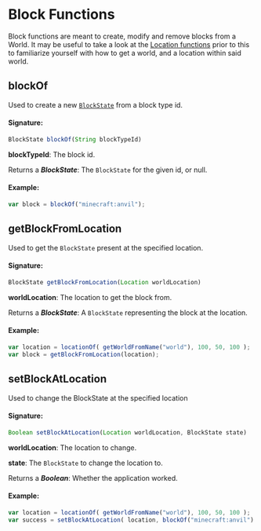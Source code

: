 # Block Functions
 Block functions are meant to create, modify and remove blocks from a World.
 It may be useful to take a look at the [Location functions](Location-Functions.html) prior to this to
 familiarize yourself with how to get a world, and a location within said world.

## blockOf

Used to create a new [`BlockState`](https://jd.spongepowered.org/7.0.0/org/spongepowered/api/block/BlockState.html) from a block type id.

#### Signature:
```js
BlockState blockOf(String blockTypeId)
```

**blockTypeId**: The block id.

Returns a _**BlockState**_: The `BlockState` for the given id, or null.

#### Example:

```js
var block = blockOf("minecraft:anvil");
```

## getBlockFromLocation

Used to get the `BlockState` present at the specified location.

#### Signature:
```js
BlockState getBlockFromLocation(Location worldLocation)
```

**worldLocation**: The location to get the block from.

Returns a _**BlockState**_: A `BlockState` representing the block at the location.

#### Example:

```js
var location = locationOf( getWorldFromName("world"), 100, 50, 100 );
var block = getBlockFromLocation(location);
```

## setBlockAtLocation

Used to change the BlockState at the specified location

#### Signature:
```js
Boolean setBlockAtLocation(Location worldLocation, BlockState state)
```

**worldLocation**: The location to change.

**state**: The `BlockState` to change the location to.

Returns a _**Boolean**_: Whether the application worked.

#### Example:

```js
var location = locationOf( getWorldFromName("world"), 100, 50, 100 );
var success = setBlockAtLocation( location, blockOf("minecraft:anvil") );
```

